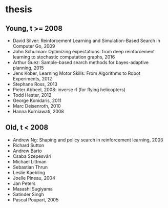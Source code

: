 # thesis

## Young, t >= 2008 
* David Silver: Reinforcement Learning and Simulation-Based Search in Computer Go, 2009
* John Schulman: Optimizing expectations: from deep reinforcement learning to stochastic computation graphs, 2016
* Arthur Guez: Sample-based search methods for bayes-adaptive planning, 2015
* Jens Kober, Learning Motor Skills: From Algorithms to Robot Experiments, 2012
* Stephane Ross, 2013
* Pieter Abbeel, 2008: inverse rl (for flying helicopters)
* Todd Hester, 2012
* George Konidaris, 2011
* Marc Deisenroth, 2010
* Hanna Kurniawati, 2008

## Old, t < 2008
* Andrew Ng: Shaping and policy search in reinforcement learning, 2003
* Richard Sutton
* Andrew Barto
* Csaba Szepesvári
* Michael Littman
* Sebastian Thrun
* Leslie Kaebling
* Joelle Pineau, 2004
* Jan Peters
* Masashi Sugiyama
* Satinder Singh
* Pascal Poupart, 2005
